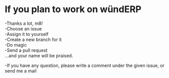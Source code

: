 # If you plan to work on wündERP

-Thanks a lot, m8!  
-Choose an issue  
-Assign it to yourself  
-Create a new branch for it  
-Do magic  
-Send a pull request  
...and your name will be praised.


-If you have any question, please write a comment under the given issue, or send me a mail
